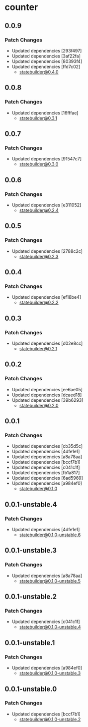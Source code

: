 # counter

## 0.0.9

### Patch Changes

- Updated dependencies [293f497]
- Updated dependencies [3af22fa]
- Updated dependencies [80393f4]
- Updated dependencies [ffd7c02]
  - statebuilder@0.4.0

## 0.0.8

### Patch Changes

- Updated dependencies [16fffae]
  - statebuilder@0.3.1

## 0.0.7

### Patch Changes

- Updated dependencies [91547c7]
  - statebuilder@0.3.0

## 0.0.6

### Patch Changes

- Updated dependencies [e311052]
  - statebuilder@0.2.4

## 0.0.5

### Patch Changes

- Updated dependencies [2788c2c]
  - statebuilder@0.2.3

## 0.0.4

### Patch Changes

- Updated dependencies [ef18be4]
  - statebuilder@0.2.2

## 0.0.3

### Patch Changes

- Updated dependencies [d02e8cc]
  - statebuilder@0.2.1

## 0.0.2

### Patch Changes

- Updated dependencies [ee6ae05]
- Updated dependencies [dcaed18]
- Updated dependencies [39b6293]
  - statebuilder@0.2.0

## 0.0.1

### Patch Changes

- Updated dependencies [cb35d5c]
- Updated dependencies [4dfe1e1]
- Updated dependencies [a8a78aa]
- Updated dependencies [bccf7b1]
- Updated dependencies [c041c1f]
- Updated dependencies [fb1a817]
- Updated dependencies [6ad5969]
- Updated dependencies [a984ef0]
  - statebuilder@0.1.0

## 0.0.1-unstable.4

### Patch Changes

- Updated dependencies [4dfe1e1]
  - statebuilder@0.1.0-unstable.6

## 0.0.1-unstable.3

### Patch Changes

- Updated dependencies [a8a78aa]
  - statebuilder@0.1.0-unstable.5

## 0.0.1-unstable.2

### Patch Changes

- Updated dependencies [c041c1f]
  - statebuilder@0.1.0-unstable.4

## 0.0.1-unstable.1

### Patch Changes

- Updated dependencies [a984ef0]
  - statebuilder@0.1.0-unstable.3

## 0.0.1-unstable.0

### Patch Changes

- Updated dependencies [bccf7b1]
  - statebuilder@0.1.0-unstable.2
